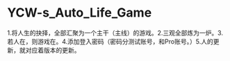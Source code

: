 # YCW-s_Auto_Life_Game
1.将人生的抉择，全部汇聚为一个主干（主线）的游戏。2.三观全部炼为一炉。3.若人在，则游戏在。4.添加登入密码（密码分测试账号，和Pro账号。）5.人的更新，就对应着版本的更新。
